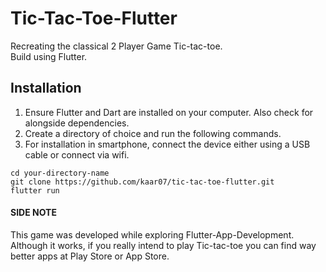 # Tic-Tac-Toe-Flutter

Recreating the classical 2 Player Game Tic-tac-toe.  
Build using Flutter.  

## Installation
   
   1. Ensure Flutter and Dart are installed on your computer. Also check for alongside dependencies.
   2. Create a directory of choice and run the following commands.
   3. For installation in smartphone, connect the device either using a USB cable or connect via wifi.

   `cd your-directory-name`  
   `git clone https://github.com/kaar07/tic-tac-toe-flutter.git`  
   `flutter run`  

#### SIDE NOTE

This game was developed while exploring Flutter-App-Development. Although it works, if you really intend to play Tic-tac-toe you can find way better apps at Play Store or App Store.  

